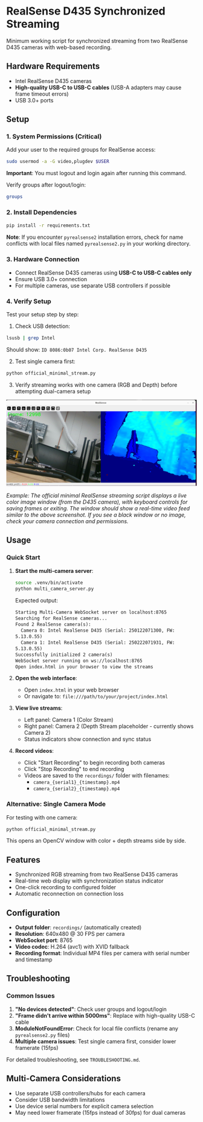 # RealSense D435 Synchronized Streaming

Minimum working script for synchronized streaming from two RealSense D435 cameras with web-based recording.

## Hardware Requirements

- Intel RealSense D435 cameras
- **High-quality USB-C to USB-C cables** (USB-A adapters may cause frame timeout errors)
- USB 3.0+ ports

## Setup

### 1. System Permissions (Critical)
Add your user to the required groups for RealSense access:
```bash
sudo usermod -a -G video,plugdev $USER
```
**Important**: You must logout and login again after running this command.

Verify groups after logout/login:
```bash
groups
```

### 2. Install Dependencies
```bash
pip install -r requirements.txt
```

**Note**: If you encounter `pyrealsense2` installation errors, check for name conflicts with local files named `pyrealsense2.py` in your working directory.

### 3. Hardware Connection
- Connect RealSense D435 cameras using **USB-C to USB-C cables only**
- Ensure USB 3.0+ connection
- For multiple cameras, use separate USB controllers if possible

### 4. Verify Setup
Test your setup step by step:

1. Check USB detection:
```bash
lsusb | grep Intel
```
Should show: `ID 8086:0b07 Intel Corp. RealSense D435`

2. Test single camera first:
```bash
python official_minimal_stream.py  
```

3. Verify streaming works with one camera (RGB and Depth) before attempting dual-camera setup

![Expected streaming window](assets/official_minimal_stream.png)

*Example: The official minimal RealSense streaming script displays a live color image window (from the D435 camera), with keyboard controls for saving frames or exiting. The window should show a real-time video feed similar to the above screenshot. If you see a black window or no image, check your camera connection and permissions.*


## Usage

### Quick Start

1. **Start the multi-camera server**:
   ```bash
   source .venv/bin/activate
   python multi_camera_server.py
   ```
   
   Expected output:
   ```
   Starting Multi-Camera WebSocket server on localhost:8765
   Searching for RealSense cameras...
   Found 2 RealSense camera(s):
     Camera 0: Intel RealSense D435 (Serial: 250122071300, FW: 5.13.0.55)
     Camera 1: Intel RealSense D435 (Serial: 250222071931, FW: 5.13.0.55)
   Successfully initialized 2 camera(s)
   WebSocket server running on ws://localhost:8765
   Open index.html in your browser to view the streams
   ```

2. **Open the web interface**:
   - Open `index.html` in your web browser
   - Or navigate to: `file:///path/to/your/project/index.html`

3. **View live streams**:
   - Left panel: Camera 1 (Color Stream)
   - Right panel: Camera 2 (Depth Stream placeholder - currently shows Camera 2)
   - Status indicators show connection and sync status

4. **Record videos**:
   - Click "Start Recording" to begin recording both cameras
   - Click "Stop Recording" to end recording
   - Videos are saved to the `recordings/` folder with filenames:
     - `camera_{serial1}_{timestamp}.mp4`
     - `camera_{serial2}_{timestamp}.mp4`

### Alternative: Single Camera Mode

For testing with one camera:
```bash
python official_minimal_stream.py
```
This opens an OpenCV window with color + depth streams side by side.

## Features

- Synchronized RGB streaming from two RealSense D435 cameras
- Real-time web display with synchronization status indicator
- One-click recording to configured folder
- Automatic reconnection on connection loss

## Configuration

- **Output folder**: `recordings/` (automatically created)
- **Resolution**: 640x480 @ 30 FPS per camera
- **WebSocket port**: 8765
- **Video codec**: H.264 (avc1) with XVID fallback
- **Recording format**: Individual MP4 files per camera with serial number and timestamp

## Troubleshooting

### Common Issues

1. **"No devices detected"**: Check user groups and logout/login
2. **"Frame didn't arrive within 5000ms"**: Replace with high-quality USB-C cable
3. **ModuleNotFoundError**: Check for local file conflicts (rename any `pyrealsense2.py` files)
4. **Multiple camera issues**: Test single camera first, consider lower framerate (15fps)

For detailed troubleshooting, see `TROUBLESHOOTING.md`.

## Multi-Camera Considerations

- Use separate USB controllers/hubs for each camera
- Consider USB bandwidth limitations  
- Use device serial numbers for explicit camera selection
- May need lower framerate (15fps instead of 30fps) for dual cameras